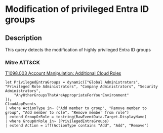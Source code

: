 # Modification of privileged Entra ID groups

## Description
This query detects the modification of highly privileged Entra ID groups

### Mitre ATT&CK

[T1098.003 Account Manipulation: Additional Cloud Roles](https://attack.mitre.org/techniques/T1098/003/)

```KQL
let PrivilegedEntraGroups = dynamic(["Global Administrators", "Privileged Role Administrators", "Company Administrators", "Security Administrators",
	"AnyOtherGroupsThatAreAppropriateForYourEnvironment"
]);
CloudAppEvents
| where ActionType in~ ("Add member to group", "Remove member to group", "Add member to role", "Remove member from role")
| extend GroupOrRole = tostring(RawEventData.Target.DisplayName)
| where GroupOrRole in~ (PrivilegedEntraGroups)
| extend Action = iff(ActionType contains "Add", "Add", "Remove")